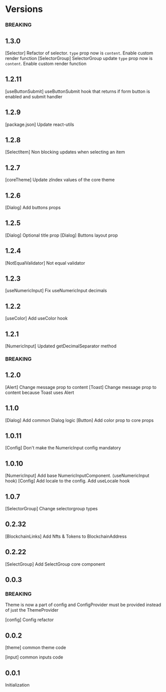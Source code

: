 # Versions

### BREAKING

## 1.3.0

[Selector] Refactor of selector. `type` prop now is `content`. Enable custom render function
[SelectorGroup] SelectorGroup update `type` prop now is `content`. Enable custom render function

## 1.2.11

[useButtonSubmit] useButtonSubmit hook that returns if form button is enabled and submit handler

## 1.2.9

[package.json] Update react-utils

## 1.2.8

[SelectItem] Non blocking updates when selecting an item

## 1.2.7

[coreTheme] Update zIndex values of the core theme

## 1.2.6

[Dialog] Add buttons props

## 1.2.5

[Dialog] Optional title prop
[Dialog] Buttons layout prop

## 1.2.4

[NotEqualValidator] Not equal validator

## 1.2.3

[useNumericInput] Fix useNumericInput decimals

## 1.2.2

[useColor] Add useColor hook

## 1.2.1

[NumericInput] Updated getDecimalSeparator method

### BREAKING

## 1.2.0

[Alert] Change message prop to content
[Toast] Change message prop to content because Toast uses Alert

## 1.1.0

[Dialog] Add common Dialog logic
[Button] Add color prop to core props

## 1.0.11

[Config] Don't make the NumericInput config mandatory

## 1.0.10

[NumericInput] Add base NumericInputComponent. (useNumericInput hook)
[Config] Add locale to the config. Add useLocale hook

## 1.0.7

[SelectorGroup] Change selectorgroup types

## 0.2.32

[BlockchainLinks] Add Nfts & Tokens to BlockchainAddress

## 0.2.22

[SelectGroup] Add SelectGroup core component

## 0.0.3

### BREAKING

Theme is now a part of config and ConfigProvider must be provided instead of just the ThemeProvider

[config] Config refactor

## 0.0.2

[theme] common theme code

[input] common inputs code

## 0.0.1

Initialization
